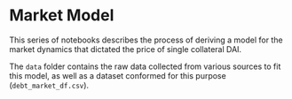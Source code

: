 # Market Model
This series of notebooks describes the process of deriving a model for the market dynamics that dictated the price of single collateral DAI.

The `data` folder contains the raw data collected from various sources to fit this model, as well as a dataset conformed for this purpose (`debt_market_df.csv`).
